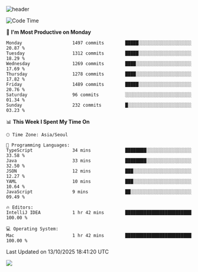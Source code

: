 ![header](https://capsule-render.vercel.app/api?type=Egg&color=timeAuto&height=300&section=header&text=PoPo&fontSize=90&animation=fadeIn)

  <!--START_SECTION:waka-->
![Code Time](http://img.shields.io/badge/Code%20Time-3%2C019%20hrs%205%20mins-blue)

📅 **I'm Most Productive on Monday** 

```text
Monday                   1497 commits        █████░░░░░░░░░░░░░░░░░░░░   20.87 % 
Tuesday                  1312 commits        █████░░░░░░░░░░░░░░░░░░░░   18.29 % 
Wednesday                1269 commits        ████░░░░░░░░░░░░░░░░░░░░░   17.69 % 
Thursday                 1278 commits        ████░░░░░░░░░░░░░░░░░░░░░   17.82 % 
Friday                   1489 commits        █████░░░░░░░░░░░░░░░░░░░░   20.76 % 
Saturday                 96 commits          ░░░░░░░░░░░░░░░░░░░░░░░░░   01.34 % 
Sunday                   232 commits         █░░░░░░░░░░░░░░░░░░░░░░░░   03.23 % 
```


📊 **This Week I Spent My Time On** 

```text
🕑︎ Time Zone: Asia/Seoul

💬 Programming Languages: 
TypeScript               34 mins             ████████░░░░░░░░░░░░░░░░░   33.58 % 
Java                     33 mins             ████████░░░░░░░░░░░░░░░░░   32.50 % 
JSON                     12 mins             ███░░░░░░░░░░░░░░░░░░░░░░   12.27 % 
YAML                     10 mins             ███░░░░░░░░░░░░░░░░░░░░░░   10.64 % 
JavaScript               9 mins              ██░░░░░░░░░░░░░░░░░░░░░░░   09.49 % 

🔥 Editors: 
IntelliJ IDEA            1 hr 42 mins        █████████████████████████   100.00 % 

💻 Operating System: 
Mac                      1 hr 42 mins        █████████████████████████   100.00 % 
```


 Last Updated on 13/10/2025 18:41:20 UTC
<!--END_SECTION:waka-->



<img src="https://capsule-render.vercel.app/api?type=Egg&color=timeAuto&height=300&section=footer&text=PoPo&fontSize=90&animation=fadeIn&reversal=true" />
